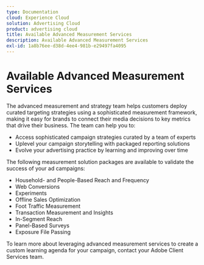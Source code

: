 ```yaml
---
type: Documentation
cloud: Experience Cloud
solution: Advertising Cloud
product: advertising cloud
title: Available Advanced Measurement Services
description: Available Advanced Measurement Services
exl-id: 1a8b76ee-d38d-4ee4-981b-e29497fa4095
---
```

# Available Advanced Measurement Services

<!-- Probably need to rename this. -->

The advanced measurement and strategy team helps customers deploy curated targeting strategies using a sophisticated measurement framework, making it easy for brands to connect their media decisions to key metrics that drive their business. The team can help you to:

* Access sophisticated campaign strategies curated by a team of experts
* Uplevel your campaign storytelling with packaged reporting solutions
* Evolve your advertising practice by learning and improving over time

The following measurement solution packages are available to validate the success of your ad campaigns:

* Household- and People-Based Reach and Frequency
* Web Conversions
* Experiments
* Offline Sales Optimization
* Foot Traffic Measurement
* Transaction Measurement and Insights
* In-Segment Reach
* Panel-Based Surveys
* Exposure File Passing

To learn more about leveraging advanced measurement services to create a custom learning agenda for your campaign, contact your Adobe Client Services team.

